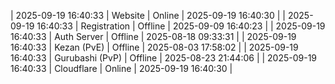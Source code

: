 | 2025-09-19 16:40:33 | Website | Online | 2025-09-19 16:40:30 |
| 2025-09-19 16:40:33 | Registration | Offline | 2025-09-09 16:40:23 |
| 2025-09-19 16:40:33 | Auth Server | Offline | 2025-08-18 09:33:31 |
| 2025-09-19 16:40:33 | Kezan (PvE) | Offline | 2025-08-03 17:58:02 |
| 2025-09-19 16:40:33 | Gurubashi (PvP) | Offline | 2025-08-23 21:44:06 |
| 2025-09-19 16:40:33 | Cloudflare | Online | 2025-09-19 16:40:30 |
